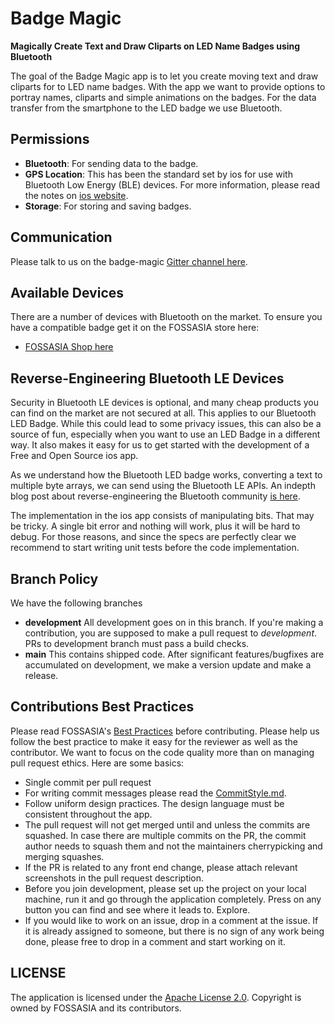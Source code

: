 # Badge Magic

**Magically Create Text and Draw Cliparts on LED Name Badges using Bluetooth**

The goal of the Badge Magic app is to let you create moving text and draw cliparts for to LED name badges. With the app we want to provide options to portray names, cliparts and simple animations on the badges. For the data transfer from the smartphone to the LED badge we use Bluetooth.


## Permissions
* **Bluetooth**: For sending data to the badge.
* **GPS Location**: This has been the standard set by ios for use with Bluetooth Low Energy (BLE) devices. For more information, please read the notes on [ios website](https://source.ios.com/devices/bluetooth/ble).
* **Storage**: For storing and saving badges.

## Communication

Please talk to us on the badge-magic [Gitter channel here](https://gitter.im/fossasia/badge-magic).

## Available Devices

There are a number of devices with Bluetooth on the market. To ensure you have a compatible badge get it on the FOSSASIA store here:
* [FOSSASIA Shop here](https://fossasia.com/product/led-badge/)

## Reverse-Engineering Bluetooth LE Devices

Security in Bluetooth LE devices is optional, and many cheap products you can find on the market are not secured at all. This applies to our Bluetooth LED Badge. While this could lead to some privacy issues, this can also be a source of fun, especially when you want to use an LED Badge in a different way. It also makes it easy for us to get started with the development of a Free and Open Source ios app. 

As we understand how the Bluetooth LED badge works, converting a text to multiple byte arrays, we can send using the Bluetooth LE APIs. An indepth blog post about reverse-engineering the Bluetooth community [is here](http://nilhcem.com/iot/reverse-engineering-bluetooth-led-name-badge). 

The implementation in the ios app consists of manipulating bits. That may be tricky. A single bit error and nothing will work, plus it will be hard to debug. For those reasons, and since the specs are perfectly clear we recommend to start writing unit tests before the code implementation. 

## Branch Policy

We have the following branches

 * **development** All development goes on in this branch. If you're making a contribution, you are supposed to make a pull request to _development_. PRs to development branch must pass a build checks.
 * **main** This contains shipped code. After significant features/bugfixes are accumulated on development, we make a version update and make a release.

## Contributions Best Practices

Please read FOSSASIA's [Best Practices](https://blog.fossasia.org/open-source-developer-guide-and-best-practices-at-fossasia/) before contributing. Please help us follow the best practice to make it easy for the reviewer as well as the contributor. We want to focus on the code quality more than on managing pull request ethics. Here are some basics:

* Single commit per pull request
* For writing commit messages please read the [CommitStyle.md](docs/commitStyle.md).
* Follow uniform design practices. The design language must be consistent throughout the app.
* The pull request will not get merged until and unless the commits are squashed. In case there are multiple commits on the PR, the commit author needs to squash them and not the maintainers cherrypicking and merging squashes.
* If the PR is related to any front end change, please attach relevant screenshots in the pull request description.
* Before you join development, please set up the project on your local machine, run it and go through the application completely. Press on any button you can find and see where it leads to. Explore.
* If you would like to work on an issue, drop in a comment at the issue. If it is already assigned to someone, but there is no sign of any work being done, please free to drop in a comment and start working on it.

## LICENSE

The application is licensed under the [Apache License 2.0](/LICENSE). Copyright is owned by FOSSASIA and its contributors.


